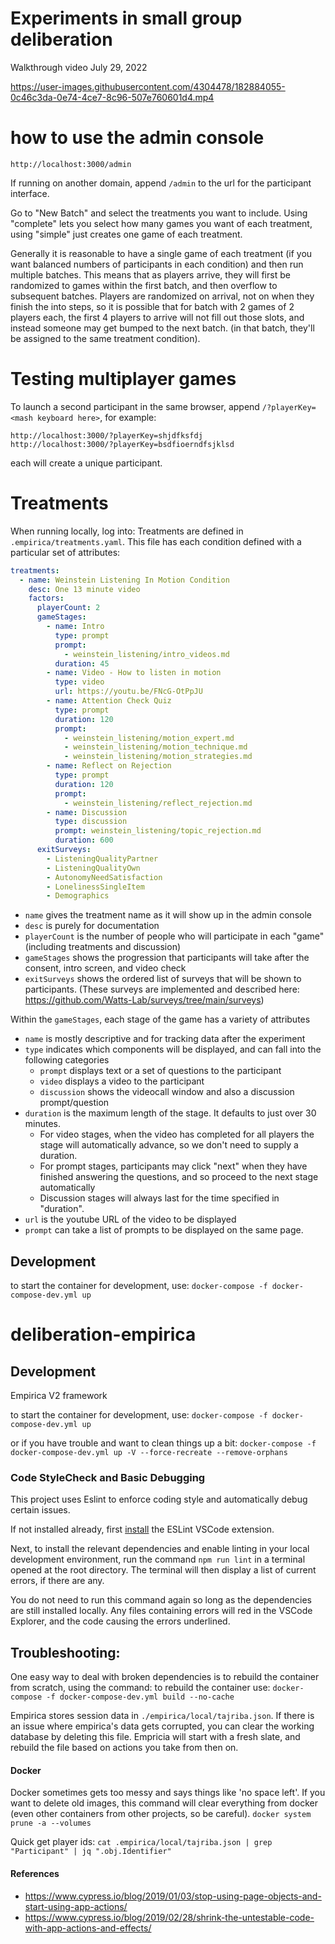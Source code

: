 # Experiments in small group deliberation

Walkthrough video July 29, 2022

https://user-images.githubusercontent.com/4304478/182884055-0c46c3da-0e74-4ce7-8c96-507e760601d4.mp4

# how to use the admin console

```
http://localhost:3000/admin
```

If running on another domain, append `/admin` to the url for the participant interface.

Go to "New Batch" and select the treatments you want to include.
Using "complete" lets you select how many games you want of each treatment, using "simple" just creates one game of each treatment.

Generally it is reasonable to have a single game of each treatment (if you want balanced numbers of participants in each condition)
and then run multiple batches. This means that as players arrive, they will first be randomized to games within the first batch,
and then overflow to subsequent batches. Players are randomized on arrival, not on when they finish the into steps, so it is possible that
for batch with 2 games of 2 players each, the first 4 players to arrive will not fill out those slots, and instead someone may get bumped to
the next batch. (in that batch, they'll be assigned to the same treatment condition).

# Testing multiplayer games

To launch a second participant in the same browser, append `/?playerKey=<mash keyboard here>`, for example:

```
http://localhost:3000/?playerKey=shjdfksfdj
http://localhost:3000/?playerKey=bsdfioerndfsjklsd
```

each will create a unique participant.

# Treatments

When running locally, log into:
Treatments are defined in `.empirica/treatments.yaml`. This file has each condition defined with a particular set of attributes:

```yaml
treatments:
  - name: Weinstein Listening In Motion Condition
    desc: One 13 minute video
    factors:
      playerCount: 2
      gameStages:
        - name: Intro
          type: prompt
          prompt:
            - weinstein_listening/intro_videos.md
          duration: 45
        - name: Video - How to listen in motion
          type: video
          url: https://youtu.be/FNcG-OtPpJU
        - name: Attention Check Quiz
          type: prompt
          duration: 120
          prompt:
            - weinstein_listening/motion_expert.md
            - weinstein_listening/motion_technique.md
            - weinstein_listening/motion_strategies.md
        - name: Reflect on Rejection
          type: prompt
          duration: 120
          prompt:
            - weinstein_listening/reflect_rejection.md
        - name: Discussion
          type: discussion
          prompt: weinstein_listening/topic_rejection.md
          duration: 600
      exitSurveys:
        - ListeningQualityPartner
        - ListeningQualityOwn
        - AutonomyNeedSatisfaction
        - LonelinessSingleItem
        - Demographics
```

- `name` gives the treatment name as it will show up in the admin console
- `desc` is purely for documentation
- `playerCount` is the number of people who will participate in each "game" (including treatments and discussion)
- `gameStages` shows the progression that participants will take after the consent, intro screen, and video check
- `exitSurveys` shows the ordered list of surveys that will be shown to participants. (These surveys are implemented and described here: https://github.com/Watts-Lab/surveys/tree/main/surveys)

Within the `gameStages`, each stage of the game has a variety of attributes

- `name` is mostly descriptive and for tracking data after the experiment
- `type` indicates which components will be displayed, and can fall into the following categories
  - `prompt` displays text or a set of questions to the participant
  - `video` displays a video to the participant
  - `discussion` shows the videocall window and also a discussion prompt/question
- `duration` is the maximum length of the stage. It defaults to just over 30 minutes.
  - For video stages, when the video has completed for all players the stage will automatically advance, so we don't need to supply a duration.
  - For prompt stages, participants may click "next" when they have finished answering the questions, and so proceed to the next stage automatically
  - Discussion stages will always last for the time specified in "duration".
- `url` is the youtube URL of the video to be displayed
- `prompt` can take a list of prompts to be displayed on the same page.

## Development

to start the container for development, use:
`docker-compose -f docker-compose-dev.yml up`

# deliberation-empirica

## Development

Empirica V2 framework

to start the container for development, use:
`docker-compose -f docker-compose-dev.yml up`

or if you have trouble and want to clean things up a bit:
`docker-compose -f docker-compose-dev.yml up -V --force-recreate --remove-orphans`

### Code StyleCheck and Basic Debugging

This project uses Eslint to enforce coding style and automatically debug certain issues.

If not installed already, first [install](https://marketplace.visualstudio.com/items?itemName=dbaeumer.vscode-eslint) the ESLint VSCode extension.

Next, to install the relevant dependencies and enable linting in your local development environment, run the command `npm run lint` in a terminal opened at the root directory. The terminal will then display a list of current errors, if there are any.

You do not need to run this command again so long as the dependencies are still installed locally. Any files containing errors will red in the VSCode Explorer, and the code causing the errors underlined.

## Troubleshooting:

One easy way to deal with broken dependencies is to rebuild the container from scratch, using the command:
to rebuild the container use:
`docker-compose -f docker-compose-dev.yml build --no-cache`

Empirica stores session data in `./empirica/local/tajriba.json`.
If there is an issue where empirica's data gets corrupted, you can clear the working database
by deleting this file. Empricia will start with a fresh slate, and rebuild the file based on
actions you take from then on.

#### Docker

Docker sometimes gets too messy and says things like 'no space left'. If you want to delete old images, this command will clear everything from docker (even other containers from other projects, so be careful).
`docker system prune -a --volumes`

Quick get player ids:
`cat .empirica/local/tajriba.json | grep "Participant" | jq ".obj.Identifier"`

#### References

- https://www.cypress.io/blog/2019/01/03/stop-using-page-objects-and-start-using-app-actions/
- https://www.cypress.io/blog/2019/02/28/shrink-the-untestable-code-with-app-actions-and-effects/
